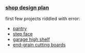 ### [shop design plan](https://app.sketchup.com/share/tc/northAmerica/6GsdB_iKSoA?stoken=BBbzqSc0MjH8vjHNlO9wkNHXwYJSWKRErdTDyxgA2MAc33DqTr7X9ujJxzeeO0Ng&source=web)

first few projects riddled with error:

- [pantry](https://youtu.be/Q1i542LIVKw)
- [step face](https://youtu.be/RsaCBfMJgXk)
- [garage high shelf](https://youtu.be/iuM2ZXam0-k)
- [end-grain cutting boards](https://youtu.be/q-NfjpjuAw8)
